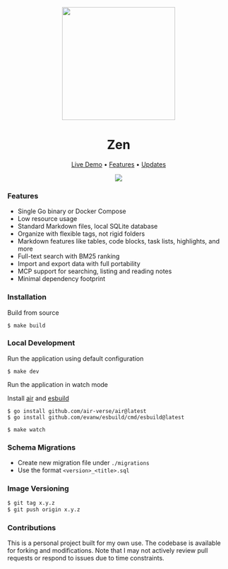 <p align="center">
  <img width="256" src="assets/android-chrome-512x512.png">
  <h1 align="center">Zen</h1>
  <p align="center">
    <a href="https://zendemo.fly.dev">Live Demo</a> •
    <a href="http://sheshbabu.com/zen/">Features</a> •
    <a href="https://x.com/sheshbabu">Updates</a>
  </p>
</p>

<p align="center"><img src="https://github.com/sheshbabu/zen/blob/master/docs/screenshot.png?raw=true"/></p>

### Features
* Single Go binary or Docker Compose
* Low resource usage
* Standard Markdown files, local SQLite database
* Organize with flexible tags, not rigid folders
* Markdown features like tables, code blocks, task lists, highlights, and more
* Full-text search with BM25 ranking
* Import and export data with full portability
* MCP support for searching, listing and reading notes
* Minimal dependency footprint


### Installation
Build from source
```shell
$ make build
```


### Local Development
Run the application using default configuration
```shell
$ make dev
```

Run the application in watch mode

Install [air](https://github.com/air-verse/air) and [esbuild](https://esbuild.github.io)

```shell
$ go install github.com/air-verse/air@latest
$ go install github.com/evanw/esbuild/cmd/esbuild@latest
```

```shell
$ make watch
```


### Schema Migrations
* Create new migration file under `./migrations`
* Use the format `<version>_<title>.sql`


### Image Versioning
```bash
$ git tag x.y.z
$ git push origin x.y.z
```


### Contributions
This is a personal project built for my own use. The codebase is available for forking and modifications. Note that I may not actively review pull requests or respond to issues due to time constraints.